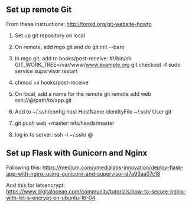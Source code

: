 ## Set up remote Git

From these instructions: http://toroid.org/git-website-howto

1) Set up git repository on local

2) On remote, add mgo.git and do git init --bare

3) In mgo.git, add to hooks/post-receive:
#!/bin/sh
GIT_WORK_TREE=/var/www/www.example.org git checkout -f
sudo service supervisor restart

4) chmod +x hooks/post-receive

5) On local, add a name for the remote
git remote add web ssh://<user>@<IP>/path/to/app.git

6) Add to ~/.ssh/config
host <IP>
 HostName <IP>
 IdentityFile ~/.ssh/<key>
 User git

7) git push web +master:refs/heads/master

8) log in to server:
ssh -i ~/.ssh/<key> <user>@<IP>



## Set up Flask with Gunicorn and Nginx

Following this: https://medium.com/ymedialabs-innovation/deploy-flask-app-with-nginx-using-gunicorn-and-supervisor-d7a93aa07c18

And this for letsencrypt: https://www.digitalocean.com/community/tutorials/how-to-secure-nginx-with-let-s-encrypt-on-ubuntu-16-04

